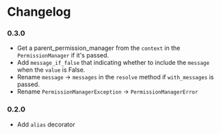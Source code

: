 # Changelog

### 0.3.0
- Get a parent_permission_manager from the `context` in the `PermissionManager` if it's passed.
- Add `message_if_false` that indicating whether to include the `message` when the `value` is False.
- Rename `message` -> `messages` in the `resolve` method if `with_messages` is passed.
- Rename `PermissionManagerException` -> `PermissionManagerError`

### 0.2.0
- Add `alias` decorator
